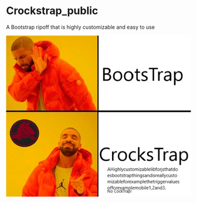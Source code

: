# Crockstrap_public
A Bootstrap ripoff that is highly customizable and easy to use


<img src="https://raw.githubusercontent.com/wwwqr-000/Crockstrap_public/main/logo.png?token=GHSAT0AAAAAACCYHXJC6LVEADTZAPXXWTHOZJJMF6A"></img>
